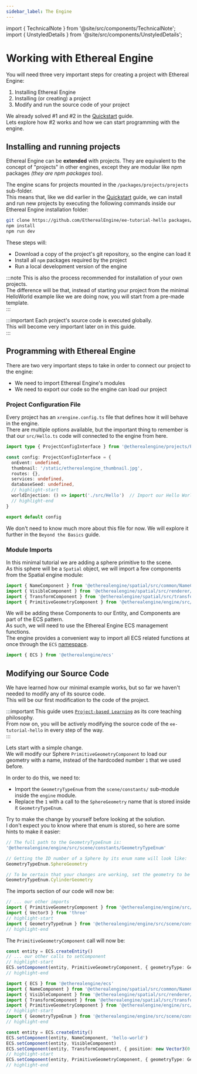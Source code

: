 ```yaml
---
sidebar_label: The Engine
---
```

import { TechnicalNote } from '@site/src/components/TechnicalNote';
import { UnstyledDetails } from '@site/src/components/UnstyledDetails';

# Working with Ethereal Engine
You will need three very important steps for creating a project with Ethereal Engine:
1. Installing Ethereal Engine
2. Installing (or creating) a project
3. Modify and run the source code of your project

We already solved #1 and #2 in the [Quickstart](../quickstart) guide.  
Lets explore how #2 works and how we can start programming with the engine.  

## Installing and running projects
Ethereal Engine can be **extended** with projects.
They are equivalent to the concept of "projects" in other engines, except they are modular like npm packages _(they are npm packages too)_.

The engine scans for projects mounted in the `/packages/projects/projects` sub-folder.  
This means that, like we did earlier in the [Quickstart](../quickstart) guide, we can install and run new projects by executing the following commands inside our Ethereal Engine installation folder:
```bash
git clone https://github.com/EtherealEngine/ee-tutorial-hello packages/projects/packages/ee-tutorial-hello
npm install
npm run dev
```
These steps will:
- Download a copy of the project's git repository, so the engine can load it  
- Install all `npm` packages required by the project  
- Run a local development version of the engine

:::note
This is also the process recommended for installation of your own projects.  
The difference will be that, instead of starting your project from the minimal HelloWorld example like we are doing now, you will start from a pre-made template.  
:::

:::important
Each project's source code is executed globally.  
This will become very important later on in this guide.  
:::


## Programming with Ethereal Engine
There are two very important steps to take in order to connect our project to the engine:
- We need to import Ethereal Engine's modules
- We need to export our code so the engine can load our project

### Project Configuration File
Every project has an `xrengine.config.ts` file that defines how it will behave in the engine.  
There are multiple options available, but the important thing to remember is that our `src/Hello.ts` code will connected to the engine from here.
<TechnicalNote title="Config File">
```ts title="ee-tutorial-hello/xrengine.config.ts"
import type { ProjectConfigInterface } from '@etherealengine/projects/ProjectConfigInterface'

const config: ProjectConfigInterface = {
  onEvent: undefined,
  thumbnail: '/static/etherealengine_thumbnail.jpg',
  routes: {},
  services: undefined,
  databaseSeed: undefined,
  // highlight-start
  worldInjection: () => import('./src/Hello')  // Import our Hello World code
  // highlight-end
}

export default config
```
</TechnicalNote>

We don't need to know much more about this file for now. We will explore it further in the `Beyond the Basics` guide.

### Module Imports
In this minimal tutorial we are adding a sphere primitive to the scene.  
As this sphere will be a `Spatial` object, we will import a few components from the Spatial engine module:

```ts title="ee-tutorial-hello/src/Hello.ts"
import { NameComponent } from '@etherealengine/spatial/src/common/NameComponent'
import { VisibleComponent } from '@etherealengine/spatial/src/renderer/components/VisibleComponent'
import { TransformComponent } from '@etherealengine/spatial/src/transform/components/TransformComponent'
import { PrimitiveGeometryComponent } from '@etherealengine/engine/src/scene/components/PrimitiveGeometryComponent'
```
We will be adding these Components to our Entity, and Components are part of the ECS pattern.  
As such, we will need to use the Ethereal Engine ECS management functions.   
The engine provides a convenient way to import all ECS related functions at once through the `ECS` [namespace](https://www.typescriptlang.org/docs/handbook/namespaces.html).
```ts title="ee-tutorial-hello/src/Hello.ts"
import { ECS } from '@etherealengine/ecs'
```

## Modifying our Source Code
We have learned how our minimal example works, but so far we haven't needed to modify any of its source code.  
This will be our first modification to the code of the project.  

:::important
This guide uses [`Project-based Learning`](https://en.wikipedia.org/wiki/Project-based_learning) as its core teaching philosophy.  
From now on, you will be actively modifying the source code of the `ee-tutorial-hello` in every step of the way.  
:::

Lets start with a simple change.  
We will modify our Sphere `PrimitiveGeometryComponent` to load our geometry with a name, instead of the hardcoded number `1` that we used before.  

In order to do this, we need to:
- Import the `GeometryTypeEnum` from the `scene/constants/` sub-module inside the `engine` module.
- Replace the `1` with a call to the `SphereGeometry` name that is stored inside it `GeometryTypeEnum`.  

Try to make the change by yourself before looking at the solution.  
I don't expect you to know where that enum is stored, so here are some hints to make it easier:  
```ts
// The full path to the GeometryTypeEnum is:
'@etherealengine/engine/src/scene/constants/GeometryTypeEnum'

// Getting the ID number of a Sphere by its enum name will look like:
GeometryTypeEnum.SphereGeometry

// To be certain that your changes are working, set the geometry to be a cylinder instead:
GeometryTypeEnum.CylinderGeometry
```

<TechnicalNote title="Solution">

The imports section of our code will now be:
```ts title="ee-tutorial-hello/src/Hello.ts"
// ... our other imports
import { PrimitiveGeometryComponent } from '@etherealengine/engine/src/scene/components/PrimitiveGeometryComponent'
import { Vector3 } from 'three'
// highlight-start
import { GeometryTypeEnum } from '@etherealengine/engine/src/scene/constants/GeometryTypeEnum'
// highlight-end
```
The `PrimitiveGeometryComponent` call will now be:
```ts title="ee-tutorial-hello/src/Hello.ts"
const entity = ECS.createEntity()
// ... our other calls to setComponent
// highlight-start
ECS.setComponent(entity, PrimitiveGeometryComponent, { geometryType: GeometryTypeEnum.SphereGeometry })
// highlight-end
```

<UnstyledDetails title="Full Solution">

```ts title="ee-tutorial-hello/src/Hello.ts" showLineNumbers
import { ECS } from '@etherealengine/ecs'
import { NameComponent } from '@etherealengine/spatial/src/common/NameComponent'
import { VisibleComponent } from '@etherealengine/spatial/src/renderer/components/VisibleComponent'
import { TransformComponent } from '@etherealengine/spatial/src/transform/components/TransformComponent'
import { PrimitiveGeometryComponent } from '@etherealengine/engine/src/scene/components/PrimitiveGeometryComponent'
// highlight-start
import { GeometryTypeEnum } from '@etherealengine/engine/src/scene/constants/GeometryTypeEnum'
// highlight-end

const entity = ECS.createEntity()
ECS.setComponent(entity, NameComponent, 'hello-world')
ECS.setComponent(entity, VisibleComponent)
ECS.setComponent(entity, TransformComponent, { position: new Vector3(0, 1, 0) })
// highlight-start
ECS.setComponent(entity, PrimitiveGeometryComponent, { geometryType: GeometryTypeEnum.SphereGeometry })
// highlight-end
```
</UnstyledDetails>
<!-- Full Solution End -->
</TechnicalNote>
<!-- Solution End -->

